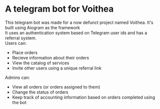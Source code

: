 # A telegram bot for Voithea
This telegram bot was made for a now defunct project named Voithea. It's built using Aiogram as the framework <br />
It uses an authentication system based on Telegram user ids and has a referral system. <br />
Users can:
- Place orders
- Recieve information about their orders
- View the catalog of services
- Invite other users using a unique referral link

Admins can:
- View all orders (or orders assigned to them)
- Change the status of orders
- Keep track of accounting information based on orders completed using the bot
  
